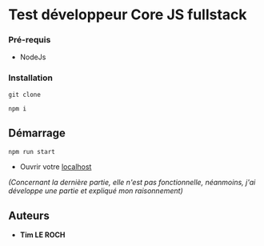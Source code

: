 # Test développeur Core JS fullstack


### Pré-requis

- NodeJs

### Installation


``git clone``


``npm i``

## Démarrage

``npm run start``

* Ouvrir votre [localhost](http://127.0.0.1:8080/index.html)

_(Concernant la dernière partie, elle n'est pas fonctionnelle, néanmoins, j'ai développe une partie et expliqué mon raisonnement)_

## Auteurs
* **Tim LE ROCH**
